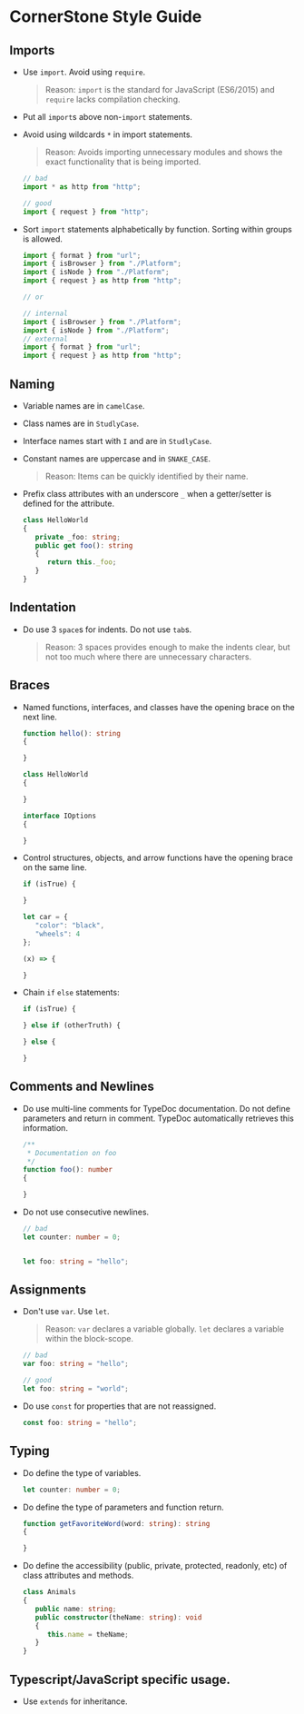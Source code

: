 # CornerStone Style Guide

## Imports

* Use `import`. Avoid using `require`.

   > Reason: `import` is the standard for JavaScript (ES6/2015) and `require` lacks compilation checking.

* Put all `import`s above non-`import` statements.

* Avoid using wildcards `*` in import statements.

   > Reason: Avoids importing unnecessary modules and shows the exact functionality that is being imported.

   ```typescript
   // bad
   import * as http from "http";

   // good
   import { request } from "http";
   ```

* Sort `import` statements alphabetically by function. Sorting within groups is allowed.

   ```typescript
   import { format } from "url";
   import { isBrowser } from "./Platform";
   import { isNode } from "./Platform";
   import { request } as http from "http";

   // or

   // internal
   import { isBrowser } from "./Platform";
   import { isNode } from "./Platform";
   // external
   import { format } from "url";
   import { request } as http from "http";
   ```

## Naming
* Variable names are in `camelCase`.
* Class names are in `StudlyCase`.
* Interface names start with `I` and are in `StudlyCase`.
* Constant names are uppercase and in `SNAKE_CASE`.

   > Reason: Items can be quickly identified by their name.

* Prefix class attributes with an underscore `_` when a getter/setter is defined for the attribute.

   ```typescript
   class HelloWorld
   {
      private _foo: string;
      public get foo(): string
      {
         return this._foo;
      }
   }
   ```

## Indentation
* Do use 3 `space`s for indents. Do not use `tab`s.
   > Reason: 3 spaces provides enough to make the indents clear, but not too much where there are unnecessary characters.

## Braces
* Named functions, interfaces, and classes have the opening brace on the next line.

   ```typescript
   function hello(): string
   {

   }

   class HelloWorld
   {

   }

   interface IOptions
   {

   }
   ```

* Control structures, objects, and arrow functions have the opening brace on the same line.

   ```typescript
   if (isTrue) {

   }

   let car = {
      "color": "black",
      "wheels": 4
   };

   (x) => {

   }
   ```
* Chain `if` `else` statements:

   ```typescript
   if (isTrue) {

   } else if (otherTruth) {

   } else {

   }
   ```

## Comments and Newlines
* Do use multi-line comments for TypeDoc documentation. Do not define parameters and return in comment. TypeDoc automatically retrieves this information.

   ```typescript
   /**
    * Documentation on foo
    */
   function foo(): number
   {

   }
   ```

* Do not use consecutive newlines.

   ```typescript
   // bad
   let counter: number = 0;


   let foo: string = "hello";
   ```

## Assignments
* Don't use `var`. Use `let`.

   > Reason: `var` declares a variable globally. `let` declares a variable within the block-scope.

   ```typescript
   // bad
   var foo: string = "hello";

   // good
   let foo: string = "world";
   ```

* Do use `const` for properties that are not reassigned.

   ```typescript
   const foo: string = "hello";
   ```

## Typing
* Do define the type of variables.

   ```typescript
   let counter: number = 0;
   ```

* Do define the type of parameters and function return.

   ```typescript
   function getFavoriteWord(word: string): string
   {

   }
   ```

* Do define the accessibility (public, private, protected, readonly, etc) of class attributes and methods.

   ```typescript
   class Animals
   {
      public name: string;
      public constructor(theName: string): void
      {
         this.name = theName;
      }
   }
   ```

## Typescript/JavaScript specific usage.
* Use `extends` for inheritance.
